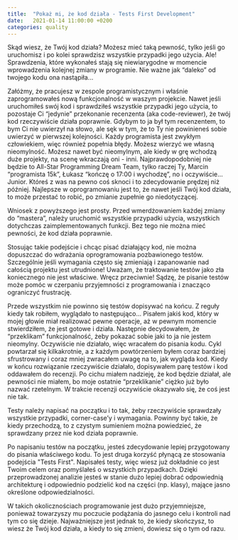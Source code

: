 ```yaml
---
title:  "Pokaż mi, że kod działa - Tests First Development"
date:   2021-01-14 11:00:00 +0200
categories: quality
---
```


Skąd wiesz, że Twój kod działa? Możesz mieć taką pewność, tylko jeśli go uruchomisz i po kolei sprawdzisz wszystkie przypadki jego użycia. Ale! Sprawdzenia, które wykonałeś stają się niewiarygodne w momencie wprowadzenia kolejnej zmiany w programie. Nie ważne jak “daleko” od twojego kodu ona nastąpiła... 

Załóżmy, że pracujesz w zespole programistycznym i właśnie zaprogramowałeś nową funkcjonalność w waszym projekcie. Nawet jeśli uruchomiłeś swój kod i sprawdziłeś wszystkie przypadki jego użycia, to pozostaje Ci “jedynie” przekonanie recenzenta (aka code-reviewer), że twój kod rzeczywiście działa poprawnie. Gdybym to ja był tym recenzentem, to bym Ci nie uwierzył na słowo, ale sęk w tym, że to Ty nie powinieneś sobie uwierzyć w pierwszej kolejności. Każdy programista jest zwykłym człowiekiem, więc również popełnia błędy. Możesz wierzyć we własną nieomylność. Możesz nawet być nieomylnym, ale kiedy w grę wchodzą duże projekty, na scenę wkraczają oni - inni. Najprawdopodobniej nie będzie to All-Star Programming Dream Team, tylko raczej Ty, Marcin “programista 15k”, Łukasz “kończę o 17:00 i wychodzę”, no i oczywiście… Junior. Któreś z was na pewno coś sknoci i to zdecydowanie prędzej niż później. Najlepsze w oprogramowaniu jest to, że nawet jeśli Twój kod działa, to może przestać to robić, po zmianie zupełnie go niedotyczącej.

Wniosek z powyższego jest prosty. Przed wmerdżowaniem każdej zmiany do “mastera”, należy uruchomić wszystkie przypadki użycia, wszystkich dotychczas zaimplementowanych funkcji. Bez tego nie można mieć pewności, że kod działa poprawnie.

Stosując takie podejście i chcąc pisać działający kod, nie można dopuszczać do wdrażania oprogramowania pozbawionego testów. Szczególnie jeśli wymagania często się zmieniają i zapanowanie nad całością projektu jest utrudnione! Uważam, że traktowanie testów jako zła koniecznego nie jest właściwe. Wręcz przeciwnie! Sądzę, że pisanie testów może pomóc w czerpaniu przyjemności z programowania i znacząco ograniczyć frustrację.

Przede wszystkim nie powinno się testów dopisywać na końcu. Z reguły kiedy tak robiłem, wyglądało to następująco... Pisałem jakiś kod, który w mojej głowie miał realizować pewne operacje, aż w pewnym momencie stwierdziłem, że jest gotowe i działa. Następnie decydowałem, że “przeklikam” funkcjonalność, żeby pokazać sobie jaki to ja nie jestem nieomylny. Oczywiście nie działało, więc wracałem do pisania kodu. Cykl powtarzał się kilkakrotnie, a z każdym powtórzeniem byłem coraz bardziej sfrustrowany i coraz mniej zwracałem uwagę na to, jak wygląda kod. Kiedy w końcu rozwiązanie rzeczywiście działało, dopisywałem parę testów i kod oddawałem do recenzji. Po cichu miałem nadzieję, że kod będzie działał, ale pewności nie miałem, bo moje ostatnie “przeklikanie” ciężko już było nazwać rzetelnym. W trakcie recenzji oczywiście okazywało się, że coś jest nie tak.

Testy należy napisać na początku i to tak, żeby rzeczywiście sprawdzały wszystkie przypadki, corner-case’y i wymagania. Powinny być takie, że kiedy przechodzą, to z czystym sumieniem można powiedzieć, że sprawdzany przez nie kod działa poprawnie. 

Po napisaniu testów na początku, jesteś zdecydowanie lepiej przygotowany do pisania właściwego kodu. To jest druga korzyść płynącą ze stosowania podejścia "Tests First". Napisałeś testy, więc wiesz już dokładnie co jest Twoim celem oraz pomyślałeś o wszystkich przypadkach. Dzięki przeprowadzonej analizie jesteś w stanie dużo lepiej dobrać odpowiednią architekturę i odpowiednio podzielić kod na części (np. klasy), mające jasno określone odpowiedzialności.

W takich okolicznościach programowanie jest dużo przyjemniejsze, ponieważ towarzyszy mu poczucie podążania do jasnego celu i kontroli nad tym co się dzieje. Najważniejsze jest jednak to, że kiedy skończysz, to wiesz że Twój kod działa, a kiedy to się zmieni, dowiesz się o tym od razu.
